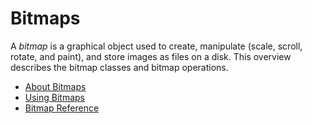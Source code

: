<!-- https://docs.microsoft.com/en-us/windows/win32/gdi/bitmaps -->

# Bitmaps

A _bitmap_ is a graphical object used to create, manipulate (scale, scroll, rotate, and paint), and store images as files on a disk. This overview describes the bitmap classes and bitmap operations.

- [About Bitmaps](./about-bitmaps/readme.md)
- [Using Bitmaps](./using-bitmaps/readme.md)
- [Bitmap Reference](./bitmap-reference/readme.md)
